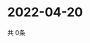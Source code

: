 # 2022-04-20
  共 0条

  <!-- BEGIN -->
  <!-- 最后更新时间Wed Apr 20 2022 04:01:05 GMT+0000 (Coordinated Universal Time) -->
  
  <!-- END -->
  
  